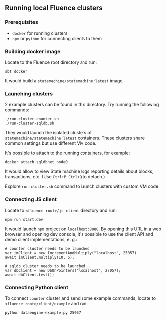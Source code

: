 ## Running local Fluence clusters

### Prerequisites
* `docker` for running clusters
* `npm` or `python` for connecting clients to them

### Building docker image

Locate to the Fluence root directory and run:

```
sbt docker
```

It would build a `statemachine/statemachine:latest` image.

### Launching clusters

2 example clusters can be found in this directory. Try running the following commands:
```
./run-cluster-counter.sh
./run-cluster-sqldb.sh
```

They would launch the isolated clusters of `statemachine/statemachine:latest` containers.
These clusters share common settings but use different VM code.  

It's possible to attach to the running containers, for example:
```
docker attach sqldbnet_node0
```

It would allow to view State machine logs reporting details about blocks, transactions, etc. (Use `Ctrl+P Ctrl+Q` to detach.)

Explore `run-cluster.sh` command to launch clusters with custom VM code. 

### Connecting JS client

Locate to `<fluence root>/js-client` directory and run:

```
npm run start:dev
```

It would launch `npm` project on `localhost:8080`. By opening this URL in a web browser and opening dev console,
it's possible to use the client API and demo client implementations, e. g.:

```
# counter cluster needs to be launched 
var imClient = new IncrementAndMultiply("localhost", 25057)
await imClient.multiply(10, 5);

# sqldb cluster needs to be launched 
var dbClient = new DbOnPointers("localhost", 27057);
await dbClient.test();
```   

### Connecting Python client

To connect `counter` cluster and send some example commands, locate to `<fluence root>/client/example` and run:
```
python dataengine-example.py 25057
```